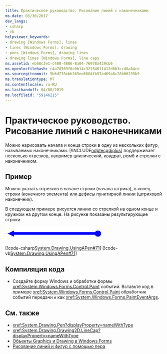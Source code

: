 ```yaml
---
title: Практическое руководство. Рисование линий с наконечниками
ms.date: 03/30/2017
dev_langs:
- csharp
- vb
helpviewer_keywords:
- drawing [Windows Forms], lines
- lines [Windows Forms], drawing
- pens [Windows Forms], drawing lines
- drawing lines [Windows Forms], line caps
ms.assetid: eb68c3e1-c400-4886-8a04-76978a429cb6
ms.openlocfilehash: c4a78569f6c0b14c32154611412d6b3ccd8a84ce
ms.sourcegitcommit: 5b6d778ebb269ee6684fb57ad69a8c28b06235b9
ms.translationtype: MT
ms.contentlocale: ru-RU
ms.lasthandoff: 04/08/2019
ms.locfileid: "59146215"
---
```

# <a name="how-to-draw-a-line-with-line-caps"></a>Практическое руководство. Рисование линий с наконечниками
Можно нарисовать начала и конца строки в одну из нескольких фигур, называемых наконечниками. [!INCLUDE[ndptecgdiplus](../../../../includes/ndptecgdiplus-md.md)] поддерживает несколько отрезков, например циклический, квадрат, ромб и стрелки с наконечником.  
  
## <a name="example"></a>Пример  
 Можно указать отрезков в начале строки (начала штриха), в конец строки (конечного элемента) или дефисы пунктирной линии (штриховой наконечник).  
  
 В следующем примере рисуется линию со стрелкой на одном конце и кружком на другом конце. На рисунке показаны результирующие строки.  
  
 ![Рисунок, показывающий линий с кружком.](./media/how-to-draw-a-line-with-line-caps/line-cap-arrowhead-example.gif)  
  
 [!code-csharp[System.Drawing.UsingAPen#71](~/samples/snippets/csharp/VS_Snippets_Winforms/System.Drawing.UsingAPen/CS/Class1.cs#71)]
 [!code-vb[System.Drawing.UsingAPen#71](~/samples/snippets/visualbasic/VS_Snippets_Winforms/System.Drawing.UsingAPen/VB/Class1.vb#71)]  
  
## <a name="compiling-the-code"></a>Компиляция кода  
  
-   Создайте форму Windows и обработки формы <xref:System.Windows.Forms.Control.Paint> событий. Вставьте код в примере <xref:System.Windows.Forms.Control.Paint> обработчик событий передачи `e` как <xref:System.Windows.Forms.PaintEventArgs>.  
  
## <a name="see-also"></a>См. также

- <xref:System.Drawing.Pen?displayProperty=nameWithType>
- <xref:System.Drawing.Drawing2D.LineCap?displayProperty=nameWithType>
- [Объекты Graphics и Drawing в Windows Forms](graphics-and-drawing-in-windows-forms.md)
- [Рисование линий и фигур с помощью пера](using-a-pen-to-draw-lines-and-shapes.md)
